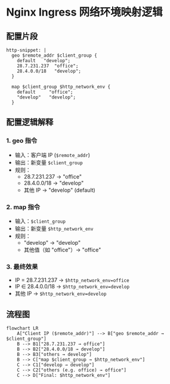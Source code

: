 # Nginx Ingress 网络环境映射逻辑

## 配置片段
```nginx
http-snippet: |
  geo $remote_addr $client_group {
    default   "develop";
    28.7.231.237  "office";
    28.4.0.0/18   "develop";
  }

  map $client_group $http_network_env {
    default     "office";
    "develop"   "develop";
  }
```

## 配置逻辑解释

### 1. geo 指令
- 输入：客户端 IP (`$remote_addr`)
- 输出：新变量 `$client_group`
- 规则：
  - 28.7.231.237 → "office"
  - 28.4.0.0/18 → "develop"
  - 其他 IP → "develop" (default)

### 2. map 指令
- 输入：`$client_group`
- 输出：新变量 `$http_network_env`
- 规则：
  - "develop" → "develop"
  - 其他值（如 "office"）→ "office"

### 3. 最终效果
- IP = 28.7.231.237 → `$http_network_env=office`
- IP ∈ 28.4.0.0/18 → `$http_network_env=develop`
- 其他 IP → `$http_network_env=develop`

## 流程图
```mermaid
flowchart LR
    A["Client IP ($remote_addr)"] --> B["geo $remote_addr → $client_group"]
    B --> B1["28.7.231.237 → office"]
    B --> B2["28.4.0.0/18 → develop"]
    B --> B3["others → develop"]
    B --> C["map $client_group → $http_network_env"]
    C --> C1["develop → develop"]
    C --> C2["others (e.g. office) → office"]
    C --> D["Final: $http_network_env"]
```
